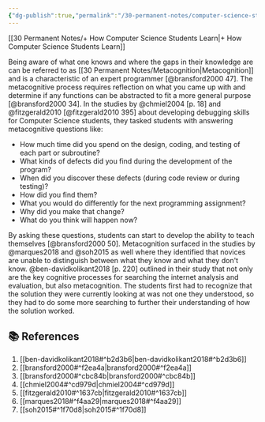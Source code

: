 ```yaml
---
{"dg-publish":true,"permalink":"/30-permanent-notes/computer-science-students-and-metacognition/","title":"Computer Science Students and Metacognition","tags":["🪴"],"created":"2024-08-30","updated":"2024-09-13"}
---
```



[[30 Permanent Notes/+ How Computer Science Students Learn\|+ How Computer Science Students Learn]]

Being aware of what one knows and where the gaps in their knowledge are can be referred to as [[30 Permanent Notes/Metacognition\|Metacognition]] and is a characteristic of an expert programmer [@bransford2000 47]. The metacognitive process requires reflection on what you came up with and determine if any functions can be abstracted to fit a more general purpose [@bransford2000 34]. In the studies by @chmiel2004 [p. 18] and @fitzgerald2010 [@fitzgerald2010 395] about developing debugging skills for Computer Science students, they tasked students with answering metacognitive questions like:

- How much time did you spend on the design, coding, and testing of each part or subroutine?
- What kinds of defects did you find during the development of the program?
- When did you discover these defects (during code review or during testing)?
- How did you find them?
- What you would do differently for the next programming assignment?
- Why did you make that change?
- What do you think will happen now?

By asking these questions, students can start to develop the ability to teach themselves [@bransford2000 50]. Metacognition surfaced in the studies by @marques2018 and @soh2015 as well where they identified that novices are unable to distinguish between what they know and what they don't know. @ben-davidkolikant2018 [p. 220] outlined in their study that not only are the key cognitive processes for searching the internet analysis and evaluation, but also metacognition. The students first had to recognize that the solution they were currently looking at was not one they understood, so they had to do some more searching to further their understanding of how the solution worked.

## 📚 References

1. [[ben-davidkolikant2018#^b2d3b6\|ben-davidkolikant2018#^b2d3b6]]
2. [[bransford2000#^f2ea4a\|bransford2000#^f2ea4a]]
3. [[bransford2000#^cbc84b\|bransford2000#^cbc84b]]
4. [[chmiel2004#^cd979d\|chmiel2004#^cd979d]]
5. [[fitzgerald2010#^1637cb\|fitzgerald2010#^1637cb]]
6. [[marques2018#^f4aa29\|marques2018#^f4aa29]]
7. [[soh2015#^1f70d8\|soh2015#^1f70d8]]
